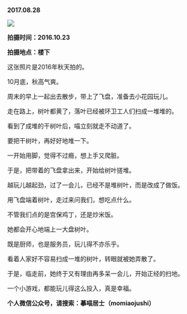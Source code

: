 
          
            
**2017.08.28**



![](//upload-images.jianshu.io/upload_images/51001-a4007f7d5a082ebe.jpg)




**拍摄时间：2016.10.23**

**拍摄地点：楼下**

这张照片是2016年秋天拍的。

10月底，秋高气爽。

周末的早上一起出去散步，带上了飞盘，准备去小花园玩儿。

走在路上，树叶都黄了，落叶已经被环卫工人们扫成一堆堆的。

看到了成堆的干树叶后，喵立刻就走不动道了。

要把干树叶，再好好地堆一下。

一开始用脚，觉得不过瘾，想上手又爬脏。

于是，把带着的飞盘拿出来，开始给树叶搓堆。

越玩儿越起劲，过了一会儿，已经不是堆树叶，而是改成了做饭。

用飞盘端着树叶，走过来问我们，想吃点什么。

不管我们点的是宫保鸡丁，还是炒米饭。

她都会开心地端上一大盘树叶。

既是厨师，也是服务员，玩儿得不亦乐乎。

看着人家好不容易扫成一堆的树叶，转眼就被她弄散了。

于是，临走前，她终于又有理由再多呆一会儿，开始正经的扫地。

一个小游戏，都能玩儿得这么投入，真是幸福。


**个人微信公众号，请搜索：摹喵居士（momiaojushi）**

          
        